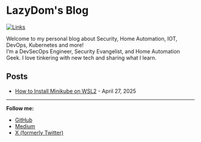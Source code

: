# LazyDom's Blog

[![Links](https://github.com/LazyDom/blog/actions/workflows/link-check.yml/badge.svg?branch=main)](https://github.com/LazyDom/blog/actions/workflows/link-check.yml)

Welcome to my personal blog about Security, Home Automation, IOT, DevOps, Kubernetes and more!  
I’m a DevSecOps Engineer, Security Evangelist, and Home Automation Geek. I love tinkering with new tech and sharing what I learn.

## Posts

- [How to Install Minikube on WSL2](https://lazydom.github.io/blog/blog/how-to-install-minikube-on-wsl2/) - April 27, 2025

<!-- Add more posts as you write them -->

---

**Follow me:**  
- [GitHub](https://github.com/LazyDom)  
- [Medium](https://medium.com/@LazyDom)  
- [X (formerly Twitter)](https://x.com/lazyd0m)
